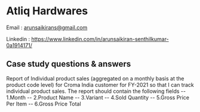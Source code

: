 # Atliq Hardwares #
Email : arunsaikirans@gmail.com

Linkedin : https://www.linkedin.com/in/arunsaikiran-senthilkumar-0a1914171/

## Case study questions & answers ##
  Report of Individual product sales (aggregated on a monthly basis at the product code level) for Croma India customer for FY-2021 so that I can track individual product sales.
   The  report should contain the following fields
    -- 1.Month
    -- 2.Product Name
    -- 3.Variant
    -- 4.Sold Quantity
    -- 5.Gross Price Per Item
    -- 6.Gross Price Total
